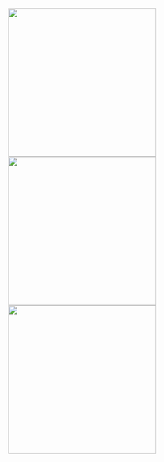 <img src="https://user-images.githubusercontent.com/77580742/185757346-8c98ecae-b3fe-4477-8194-5b5d306548a9.png" width="300">
<img src="https://user-images.githubusercontent.com/77580742/185757347-1a958b41-1e20-4290-a909-ec5428160817.png" width="300">
<img src="https://user-images.githubusercontent.com/77580742/185757352-674fb29c-2666-4203-8c5c-1cc3298ba274.png" width="300">
